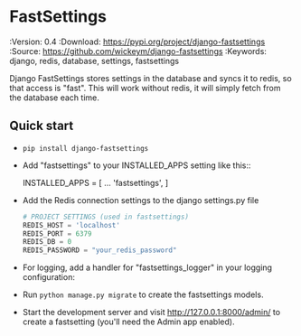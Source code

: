 # FastSettings

:Version: 0.4
:Download: https://pypi.org/project/django-fastsettings
:Source: https://github.com/wickeym/django-fastsettings
:Keywords: django, redis, database, settings, fastsettings

Django FastSettings stores settings in the database and syncs it to redis, so that access is "fast". This will work without redis, it will simply fetch from the database each time.

## Quick start

* `pip install django-fastsettings`

* Add "fastsettings" to your INSTALLED_APPS setting like this::

    INSTALLED_APPS = [
        ...
        'fastsettings',
    ]

* Add the Redis connection settings to the django settings.py file

    ``` python
    # PROJECT SETTINGS (used in fastsettings)
    REDIS_HOST = 'localhost'
    REDIS_PORT = 6379
    REDIS_DB = 0
    REDIS_PASSWORD = "your_redis_password"
    ```

* For logging, add a handler for "fastsettings_logger" in your logging configuration:

* Run `python manage.py migrate` to create the fastsettings models.

* Start the development server and visit http://127.0.0.1:8000/admin/ to create a fastsetting (you'll need the Admin app enabled).
